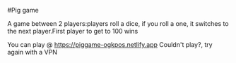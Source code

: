 #Pig game

A game between 2 players:players roll a dice, if you roll a one, it switches to the next player.First player to get to 100 wins

You can play @ https://piggame-ogkpos.netlify.app
Couldn't play?, try again with a VPN 